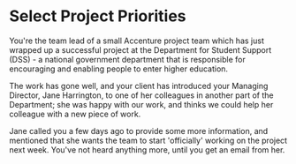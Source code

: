 # Select Project Priorities

You're the team lead of a small Accenture project team which has just wrapped up a successful project at the Department for Student Support (DSS) - a national government department that is responsible for encouraging and enabling people to enter higher education.

The work has gone well, and your client has introduced your Managing Director, Jane Harrington, to one of her colleagues in another part of the Department; she was happy with our work, and thinks we could help her colleague with a new piece of work.

Jane called you a few days ago to provide some more information, and mentioned that she wants the team to start 'officially' working on the project next week. You've not heard anything more, until you get an email from her.
